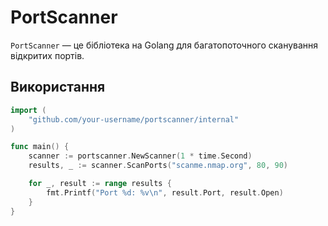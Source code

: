 # PortScanner

`PortScanner` — це бібліотека на Golang для багатопоточного сканування відкритих портів.

## Використання

```go
import (
    "github.com/your-username/portscanner/internal"
)

func main() {
    scanner := portscanner.NewScanner(1 * time.Second)
    results, _ := scanner.ScanPorts("scanme.nmap.org", 80, 90)

    for _, result := range results {
        fmt.Printf("Port %d: %v\n", result.Port, result.Open)
    }
}
